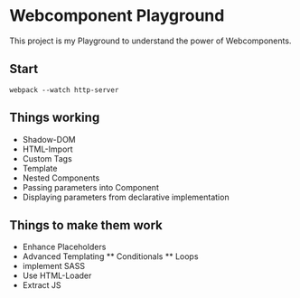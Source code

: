 # Webcomponent Playground
This project is my Playground to understand the power of Webcomponents.
## Start
`
webpack --watch
http-server
`
## Things working
* Shadow-DOM
* HTML-Import
* Custom Tags
* Template
* Nested Components
* Passing parameters into Component
* Displaying parameters from declarative implementation

## Things to make them work
* Enhance Placeholders
* Advanced Templating
** Conditionals
** Loops
* implement SASS
* Use HTML-Loader
* Extract JS